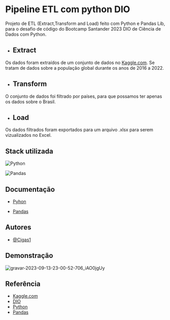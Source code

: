 
# Pipeline ETL com python DIO

Projeto de ETL (Extract,Transform and Load) feito com Python e Pandas Lib, para o desafio de código do Bootcamp Santander 2023 DIO de Ciência de Dados com Python.

- ## Extract 
Os dados foram extraídos de um conjunto de dados no [Kaggle.com](https://www.kaggle.com/datasets/alitaqi000/global-population-trends2016-2022). Se tratam de dados sobre a população global durante os anos de 2016 a 2022.

- ## Transform
O conjunto de dados foi filtrado por países, para que possamos ter apenas os dados sobre o Brasil.

- ## Load
Os dados filtrados foram exportados para um arquivo .xlsx para serem vizualizados no Excel.
## Stack utilizada
![Python](https://img.shields.io/badge/Python%20-%20green
)

![Pandas](https://img.shields.io/badge/Pandas%20-%20violet
)


## Documentação

- [Pyhon](https://docs.python.org/pt-br/3/)

- [Pandas](https://pandas.pydata.org/docs/)
## Autores

- [@Cigas1](https://www.github.com/Cigas1)


## Demonstração

![gravar-2023-09-13-23-00-52-706_iAO0jgUy](https://github.com/Cigas1/Pipeline-ETL-com-Python/assets/118562657/bacbed3a-2b76-4e2a-9eb6-d4be5bd4f3e7)

## Referência

 - [Kaggle.com](https://www.kaggle.com/)
 - [DIO](https://www.dio.me/)
 - [Python](https://python.org.br/)
- [Pandas](https://pandas.pydata.org/docs/)
